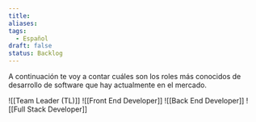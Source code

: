 ```yaml
---
title: 
aliases: 
tags:
  - Español
draft: false
status: Backlog
---
```

A continuación te voy a contar cuáles son los roles más conocidos de desarrollo de software que hay actualmente en el mercado.

![[Team Leader (TL)]]
![[Front End Developer]]
![[Back End Developer]]
![[Full Stack Developer]]
